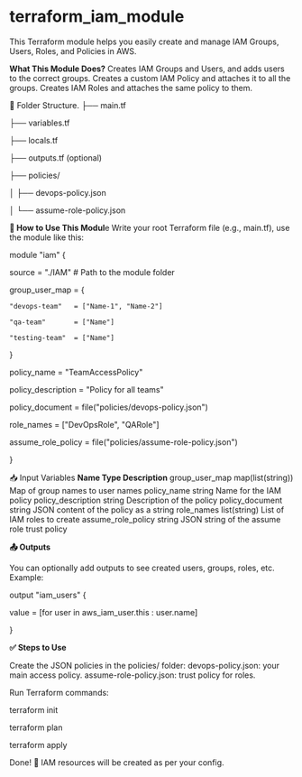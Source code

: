 # terraform_iam_module

This Terraform module helps you easily create and manage IAM Groups, Users, Roles, and Policies in AWS.

**What This Module Does?**
Creates IAM Groups and Users, and adds users to the correct groups.
Creates a custom IAM Policy and attaches it to all the groups.
Creates IAM Roles and attaches the same policy to them.

🧱 Folder Structure.
├── main.tf

├── variables.tf

├── locals.tf

├── outputs.tf (optional)

├── policies/

│   ├── devops-policy.json

│   └── assume-role-policy.json



**📌 How to Use This Modul**e
  Write your root Terraform file (e.g., main.tf), use the module like this:

module "iam" {

  source = "./IAM"  # Path to the module folder
  
  group_user_map = {
  
    "devops-team"   = ["Name-1", "Name-2"]
    
    "qa-team"       = ["Name"]
    
    "testing-team"  = ["Name"]
    
  }
  
  policy_name        = "TeamAccessPolicy"
  
  policy_description = "Policy for all teams"
  
  policy_document    = file("policies/devops-policy.json")
  
  role_names         = ["DevOpsRole", "QARole"]
  
  assume_role_policy = file("policies/assume-role-policy.json")
  
}



📥 Input Variables
**Name	              Type	                    Description**
group_user_map	    map(list(string))	    Map of group names to user names
policy_name	        string	              Name for the IAM policy
policy_description	string	              Description of the policy
policy_document	    string	              JSON content of the policy as a string
role_names	        list(string)	        List of IAM roles to create
assume_role_policy	string	              JSON string of the assume role trust policy


**📤 Outputs**

You can optionally add outputs to see created users, groups, roles, etc. Example:

output "iam_users" {

  value = [for user in aws_iam_user.this : user.name]
  
}



**✅ Steps to Use**

Create the JSON policies in the policies/ folder:
devops-policy.json: your main access policy.
assume-role-policy.json: trust policy for roles.

Run Terraform commands:

terraform init

terraform plan

terraform apply


Done! 🎉 IAM resources will be created as per your config.

